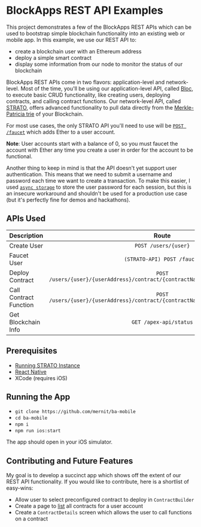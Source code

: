 # BlockApps REST API Examples

This project demonstrates a few of the BlockApps REST APIs which can be used to bootstrap simple blockchain functionality into an existing web or mobile app. In this example, we use our REST API to:
* create a blockchain user with an Ethereum address
* deploy a simple smart contract
* display some information from our node to monitor the status of our blockchain

BlockApps REST APIs come in two flavors: application-level and network-level. Most of the time, you'll be using our application-level API, called [Bloc](https://stratodev.blockapps.net/docs/?url=/bloc/v2.2/swagger.json), to execute basic CRUD functionality, like creating users, deploying contracts, and calling contract functions. Our network-level API, called [STRATO](https://stratodev.blockapps.net/docs/?url=/strato-api/eth/v1.2/swagger.json), offers advanced functionality to pull data directly from the [Merkle-Patricia trie](https://upload.wikimedia.org/wikipedia/commons/thumb/9/95/Hash_Tree.svg/1200px-Hash_Tree.svg.png) of your Blockchain. 

For most use cases, the only STRATO API you'll need to use will be [`POST /faucet`](https://stratodev.blockapps.net/docs/?url=/strato-api/eth/v1.2/swagger.json) which adds Ether to a user account.

**Note**: User accounts start with a balance of 0, so you must faucet the account with Ether any time you create a user in order for the account to be functional. 

Another thing to keep in mind is that the API doesn't yet support user authentication. This means that we need to submit a username and password each time we want to create a transaction. To make this easier, I used [`async storage`](https://facebook.github.io/react-native/docs/asyncstorage.html) to store the user password for each session, but this is an insecure workaround and shouldn't be used for a production use case (but it's perfectly fine for demos and hackathons).

## APIs Used

| Description           | Route   | Location  |
| ------------- |:-------------:| -----:|
| Create User      | `POST /users/{user}` | `src/screens/Confirmation` |
| Faucet User      | `(STRATO-API) POST /faucet` | `src/screens/Confirmation` |
| Deploy Contract      | `POST /users/{user}/{userAddress}/contract/{contractName}/{contractAddress}/call`      |   `src/screens/ContractBuilder` |
| Call Contract Function      | `POST /users/{user}/{userAddress}/contract/{contractName}/{contractAddress}/call`      |   `src/screens/ContractBuilder` |
| Get Blockchain Info | `GET /apex-api/status`      |    `src/components/Sidebar` |


## Prerequisites

* [Running STRATO Instance](https://github.com/blockapps/strato-getting-started/)
* [React Native](https://facebook.github.io/react-native/docs/getting-started.html)
* XCode (requires iOS) 

## Running the App

* `git clone https://github.com/mernit/ba-mobile`
* `cd ba-mobile`
* `npm i` 
* `npm run ios:start`

The app should open in your iOS simulator.

## Contributing and Future Features

My goal is to develop a succinct app which shows off the extent of our REST API functionality. If you would like to contribute, here is a shortlist of easy-wins:

* Allow user to select preconfigured contract to deploy in `ContractBuilder`
* Create a page to [list](https://facebook.github.io/react-native/docs/flatlist.html) all contracts for a user account
* Create a `ContractDetails` screen which allows the user to call functions on a contract
